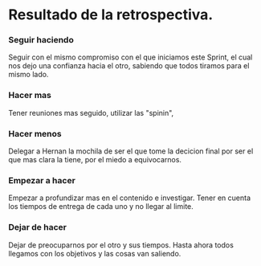 # Resultado de la retrospectiva. # 

### Seguir haciendo ###
Seguir con el mismo compromiso con el que iniciamos este Sprint, el cual nos dejo una confianza hacia el otro, sabiendo que todos tiramos para el mismo lado.

### Hacer mas ### 
Tener reuniones mas seguido, utilizar las "spinin", 

### Hacer menos ###
Delegar a Hernan la mochila de ser el que tome la decicion final por ser el que mas clara la tiene, por el miedo a equivocarnos.

### Empezar a hacer ### 
Empezar a profundizar mas en el contenido e investigar. Tener en cuenta los tiempos de entrega de cada uno y no llegar al limite.

### Dejar de hacer ###
Dejar de preocuparnos por el otro y sus tiempos. Hasta ahora todos llegamos con los objetivos y las cosas van saliendo.
